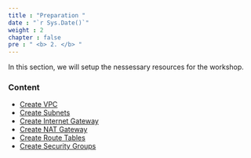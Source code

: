 ```yaml
---
title : "Preparation "
date : "`r Sys.Date()`"
weight : 2
chapter : false
pre : " <b> 2. </b> "
---
```


<!-- {{% notice info %}}
You need to create 1 Linux instance on the public subnet and 1 Window instance on the private subnet to perform this lab.
{{% /notice %}} -->

In this section, we will setup the nessessary resources for the workshop.

### Content
  - [Create VPC](2.1-createvpc/)
  - [Create Subnets](2.2-createsubnets/)
  - [Create Internet Gateway](2.3-createigw/)
  - [Create NAT Gateway](2.4-createnatgw/)
  - [Create Route Tables](2.5-createroutetables/)
  - [Create Security Groups](2.6-createsecuritygroups/)